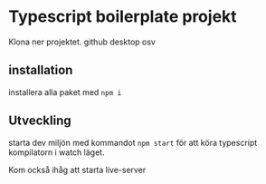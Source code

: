 #  Typescript boilerplate projekt

Klona ner projektet. github desktop osv

## installation 

installera alla paket med `npm i`

## Utveckling

starta dev miljön med kommandot `npm start` för att köra typescript kompilatorn i watch läget.

Kom också ihåg att starta live-server